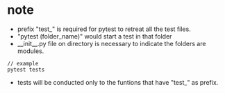 # note

- prefix "test_" is required for pytest to retreat all the test files.
- "pytest (folder_name)" would start a test in that folder
- \_\_init\_\_.py file on directory is necessary to indicate the folders are modules.

```
// example
pytest tests
```

- tests will be conducted only to the funtions that have "test_" as prefix.